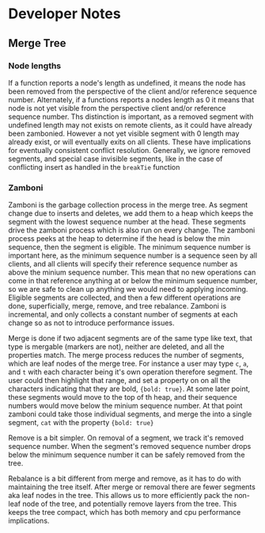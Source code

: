 # Developer Notes

## Merge Tree
### Node lengths
If a function reports a node's length as undefined, it means the node has been removed from the perspective of the client and/or reference sequence number.
Alternately, if a functions reports a nodes length as 0 it means that node is not yet visible  from the perspective client and/or reference sequence number.
Ths distinction is important, as a removed segment with undefined length may not exists on remote clients, as it could have already been zambonied.
However a not yet visible segment with 0 length may already exist, or will eventually exits on all clients.
These have implications for eventually consistent conflict resolution. Generally, we ignore removed segments, and special case invisible segments, like in the case
of conflicting insert as handled in the `breakTie` function

### Zamboni
Zamboni is the garbage collection process in the merge tree. As segment change due to inserts and deletes, we add them to a heap which keeps the segment with the lowest sequence number at the head. These segments drive the zamboni process which is also run on every change. The zamboni process peeks at the heap to determine if the head is below the min sequence, then the segment is eligible. The minimum sequence number is important here, as the minimum sequence number is a sequence seen by all clients, and all clients will specify their reference sequence number as above the minium sequence number. This mean that no new operations can come in that reference anything at or below the minimum sequence number, so we are safe to clean up anything we would need to applying incoming. Eligible segments are collected, and then a few different operations are done, superficially, merge, remove, and tree rebalance. Zamboni is incremental, and only collects a constant number of segments at each change so as not to introduce performance issues.

Merge is done if two adjacent segments are of the same type like text, that type is mergable (markers are not), neither are deleted, and all the properties match. The merge process reduces the number of segments, which are leaf nodes of the merge tree. For instance a user may type `c`, `a`, and `t` with each character being it's own operation therefore segment. The user could then highlight that range, and set a property on on all the characters indicating that they are bold, `{bold: true}`. At some later point, these segments would move to the top of th heap, and their sequence numbers would move below the minium sequence number. At that point zamboni could take those individual segments, and merge the into a single segment, `cat` with the property  `{bold: true}`

Remove is a bit simpler. On removal of a segment, we track it's removed sequence number. When the segment's removed sequence number drops below the minimum sequence number it can be safely removed from the tree.

Rebalance is a bit different from merge and remove, as it has to do with maintaining the tree itself.  After merge or removal there are fewer segments aka leaf nodes in the tree. This allows us to more efficiently pack the non-leaf node of the tree, and potentially remove layers from the tree. This keeps the tree compact, which has both memory and cpu performance implications.
